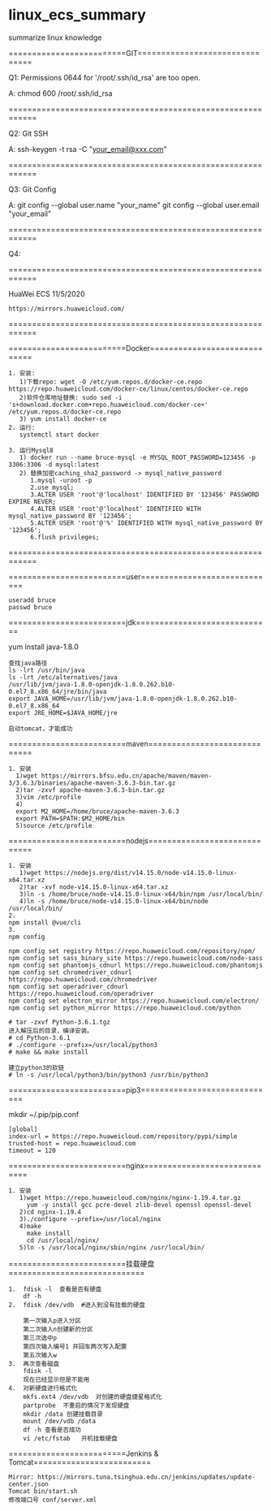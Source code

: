 # linux_ecs_summary
summarize linux knowledge

=========================GIT===============================

Q1: Permissions 0644 for '/root/.ssh/id_rsa' are too open.

A: chmod 600 /root/.ssh/id_rsa

============================================================

Q2: Git SSH

A: ssh-keygen -t rsa -C "your_email@xxx.com"

============================================================

Q3: Git Config

A: git config --global user.name "your_name"
   git config --global user.email "your_email"

============================================================

Q4: 


============================================================

HuaWei ECS 11/5/2020  
```
https://mirrors.huaweicloud.com/
```
============================================================

=========================Docker=============================
```
1. 安装: 
   1)下载repo: wget -O /etc/yum.repos.d/docker-ce.repo https://repo.huaweicloud.com/docker-ce/linux/centos/docker-ce.repo
   2)软件仓库地址替换: sudo sed -i 's+download.docker.com+repo.huaweicloud.com/docker-ce+' /etc/yum.repos.d/docker-ce.repo
   3) yum install docker-ce
2. 运行:   
   systemctl start docker
```   

```
3. 运行Mysql8
   1) docker run --name bruce-mysql -e MYSQL_ROOT_PASSWORD=123456 -p 3306:3306 -d mysql:latest
   2) 替换加密caching_sha2_password -> mysql_native_password
      1.mysql -uroot -p
      2.use mysql;
      3.ALTER USER 'root'@'localhost' IDENTIFIED BY '123456' PASSWORD EXPIRE NEVER;
      4.ALTER USER 'root'@'localhost' IDENTIFIED WITH mysql_native_password BY '123456';
      5.ALTER USER 'root'@'%' IDENTIFIED WITH mysql_native_password BY '123456';
      6.flush privileges;
```
============================================================

=========================user=============================
```
useradd bruce
passwd bruce
```
=========================jdk=============================

yum install java-1.8.0 
```
查找java路径
ls -lrt /usr/bin/java
ls -lrt /etc/alternatives/java
/usr/lib/jvm/java-1.8.0-openjdk-1.8.0.262.b10-0.el7_8.x86_64/jre/bin/java
export JAVA_HOME=/usr/lib/jvm/java-1.8.0-openjdk-1.8.0.262.b10-0.el7_8.x86_64
export JRE_HOME=$JAVA_HOME/jre

启动tomcat，才能成功
```

=========================maven=============================
```
1. 安装
  1)wget https://mirrors.bfsu.edu.cn/apache/maven/maven-3/3.6.3/binaries/apache-maven-3.6.3-bin.tar.gz
  2)tar -zxvf apache-maven-3.6.3-bin.tar.gz
  3)vim /etc/profile
  4)
  export M2_HOME=/home/bruce/apache-maven-3.6.3
  export PATH=$PATH:$M2_HOME/bin
  5)source /etc/profile
```

=========================nodejs=============================
```
1. 安装
   1)wget https://nodejs.org/dist/v14.15.0/node-v14.15.0-linux-x64.tar.xz
   2)tar -xvf node-v14.15.0-linux-x64.tar.xz
   3)ln -s /home/bruce/node-v14.15.0-linux-x64/bin/npm /usr/local/bin/
   4)ln -s /home/bruce/node-v14.15.0-linux-x64/bin/node /usr/local/bin/
2. 
npm install @vue/cli
3.
npm config

npm config set registry https://repo.huaweicloud.com/repository/npm/
npm config set sass_binary_site https://repo.huaweicloud.com/node-sass
npm config set phantomjs_cdnurl https://repo.huaweicloud.com/phantomjs
npm config set chromedriver_cdnurl https://repo.huaweicloud.com/chromedriver
npm config set operadriver_cdnurl https://repo.huaweicloud.com/operadriver
npm config set electron_mirror https://repo.huaweicloud.com/electron/
npm config set python_mirror https://repo.huaweicloud.com/python

```

```
# tar -zxvf Python-3.6.1.tgz
进入解压后的目录，编译安装。
# cd Python-3.6.1
# ./configure --prefix=/usr/local/python3
# make && make install

建立python3的软链
# ln -s /usr/local/python3/bin/python3 /usr/bin/python3

```
=========================pip3=============================  


mkdir ~/.pip/pip.conf

```
[global]
index-url = https://repo.huaweicloud.com/repository/pypi/simple
trusted-host = repo.huaweicloud.com
timeout = 120
```

=========================nginx=============================
```
1. 安装
   1)wget https://repo.huaweicloud.com/nginx/nginx-1.19.4.tar.gz
     yum -y install gcc pcre-devel zlib-devel openssl openssl-devel
   2)cd nginx-1.19.4
   3)./configure --prefix=/usr/local/nginx
   4)make
     make install
     cd /usr/local/nginx/
   5)ln -s /usr/local/nginx/sbin/nginx /usr/local/bin/
```
=========================挂载硬盘=============================
```
1.	fdisk -l  查看是否有硬盘
	df -h
2.	fdisk /dev/vdb  #进入到没有挂载的硬盘
 
	第一次输入p进入分区
	第二次输入n创建新的分区
	第三次选中p
	第四次输入编号1 并回车两次写入配置
	第五次输入w
3.	再次查看磁盘
	fdisk -l
	现在已经显示但是不能用
4.	对新硬盘进行格式化
	mkfs.ext4 /dev/vdb  对创建的硬盘捷星格式化
	partprobe  不重启的情况下发现硬盘
	mkdir /data 创建挂载目录
	mount /dev/vdb /data
	df -h 查看是否成功
	vi /etc/fstab   开机挂载硬盘
```

=========================Jenkins & Tomcat=========================
```
Mirror: https://mirrors.tuna.tsinghua.edu.cn/jenkins/updates/update-center.json
Tomcat bin/start.sh
修改端口号 conf/server.xml
```

